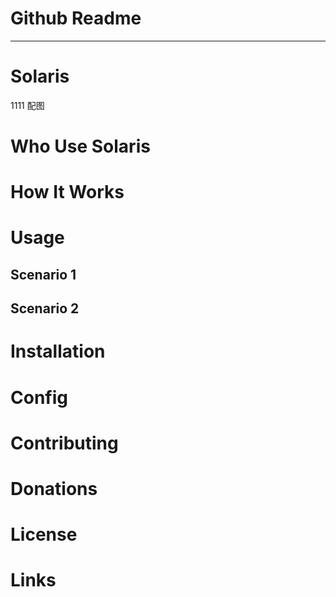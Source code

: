 # Github Readme



---

# Solaris


1111
配图

# Who Use Solaris


# How It Works



# Usage

## Scenario 1


## Scenario 2



# Installation



# Config



# Contributing



# **Donations**



# License



# Links


